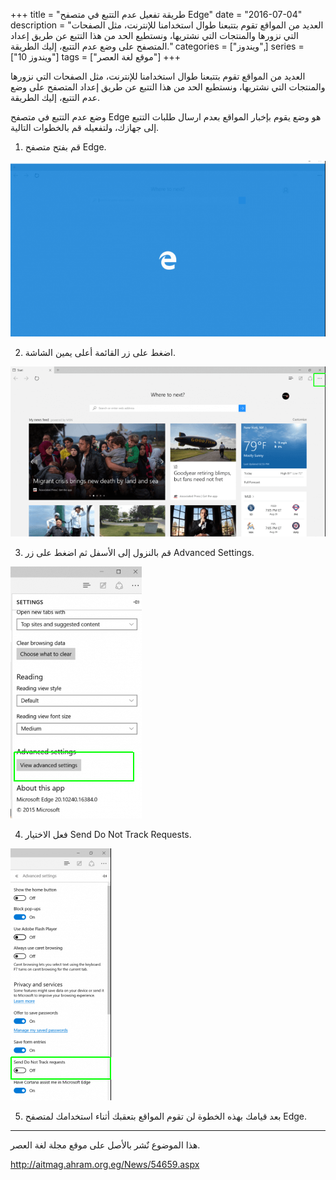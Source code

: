 +++
title = "طريقة تفعيل عدم التتبع في متصفح Edge"
date = "2016-07-04"
description = "العديد من المواقع تقوم بتتبعنا طوال استخدامنا للإنترنت، مثل الصفحات التي نزورها والمنتجات التي نشتريها، ونستطيع الحد من هذا التتبع عن طريق إعداد المتصفح على وضع عدم التتبع، إليك الطريقة."
categories = ["ويندوز",]
series = ["ويندوز 10"]
tags = ["موقع لغة العصر"]
+++

العديد من المواقع تقوم بتتبعنا طوال استخدامنا للإنترنت، مثل الصفحات التي نزورها والمنتجات التي نشتريها، ونستطيع الحد من هذا التتبع عن طريق إعداد المتصفح على وضع عدم التتبع، إليك الطريقة.

وضع عدم التتبع في متصفح Edge هو وضع يقوم بإخبار المواقع بعدم ارسال طلبات التتبع إلى جهازك، ولتفعيله قم بالخطوات التالية.

1. قم بفتح متصفح Edge.

![1](images/1.png)

2. اضغط على زر القائمة أعلى يمين الشاشة.

![2](images/2.png)

3. قم بالنزول إلى الأسفل ثم اضغط على زر Advanced Settings.

![3](images/3.png)

4. فعل الاختيار Send Do Not Track Requests.

![4](images/4.png)

5. بعد قيامك بهذه الخطوة لن تقوم المواقع بتعقبك أثناء استخدامك لمتصفح Edge.

---
هذا الموضوع نٌشر باﻷصل على موقع مجلة لغة العصر.

http://aitmag.ahram.org.eg/News/54659.aspx